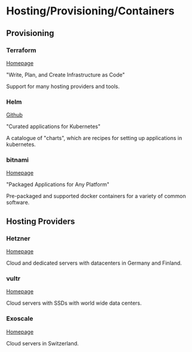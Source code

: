 # Hosting/Provisioning/Containers

## Provisioning

### Terraform

[Homepage](https://www.terraform.io/)

"Write, Plan, and Create Infrastructure as Code"

Support for many hosting providers and tools.

### Helm

[Github](https://github.com/helm/charts)

"Curated applications for Kubernetes"

A catalogue of "charts", which are recipes for setting up applications in kubernetes.


### bitnami

[Homepage](https://bitnami.com/)

"Packaged Applications for Any Platform"

Pre-packaged and supported docker containers for a variety of common software.

## Hosting Providers

### Hetzner

[Homepage](https://hetzner.de)

Cloud and dedicated servers with datacenters in Germany and Finland.

### vultr

[Homepage](https://vultr.com)

Cloud servers with SSDs with world wide data centers.

### Exoscale

[Homepage](https://exoscale.com)

Cloud servers in Switzerland.